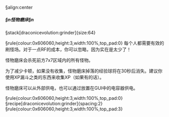 §align:center
##### §n怪物磨床§n

§stack[draconicevolution:grinder]{size:64}

§rule{colour:0x606060,height:3,width:100%,top_pad:0}
每个人都需要有效的刷怪场。对于一点RF的成本，你可以忽略，因为实在是太少了！

怪物磨床会杀死前方7x7区域内的所有怪物。

为了减少卡顿，如果没有收集，怪物磨床掉落的经验球将在30秒后消失。建议你使用XP漏斗之类的东西来收集XP（如果有的话）。

怪物磨床可以从外部供电，也可以通过放置在GUI中的电容器供电。

§rule{colour:0x606060,height:3,width:100%,top_pad:0}
§recipe[draconicevolution:grinder]{spacing:2}
§rule{colour:0x606060,height:3,width:100%,top_pad:3}